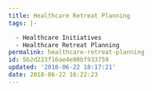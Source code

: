 ```yaml
---
title: Healthcare Retreat Planning
tags: |-

  - Healthcare Initiatives
  - Healthcare Retreat Planning
permalink: healthcare-retreat-planning
id: 5b2d223f16ae4e00bf933759
updated: '2018-06-22 18:17:21'
date: 2018-06-22 16:22:23
---
```

